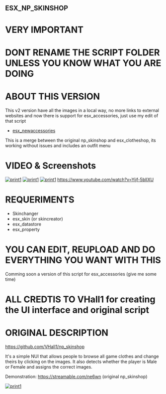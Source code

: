 ## ESX_NP_SKINSHOP

# VERY IMPORTANT
# DONT RENAME THE SCRIPT FOLDER UNLESS YOU KNOW WHAT YOU ARE DOING

# ABOUT THIS VERSION

This v2 version have all the images in a local way, no more links to external websites and now there is support for esx_accessories, just use my edit of that script

- [esx_newaccessories](https://github.com/GMA950/esx_newaccessories)


This is a merge between the original np_skinshop and esx_clotheshop, its working without issues and includes an outfit menu

# VIDEO & Screenshots
[![print1](https://i.imgur.com/VD45jR4.jpg)](https://i.imgur.com/VD45jR4.jpg)
[![print1](https://i.imgur.com/e35mllP.jpg)](https://i.imgur.com/e35mllP.jpg)
[![print1](https://i.imgur.com/ps6LRKk.jpg)](https://i.imgur.com/ps6LRKk.jpg)
https://www.youtube.com/watch?v=Yijf-5blIXU

# REQUERIMENTS

-   Skinchanger
-   esx_skin (or skincreator)
-   esx_datastore
-   esx_property

# YOU CAN EDIT, REUPLOAD AND DO EVERYTHING YOU WANT WITH THIS

Comming soon a version of this script for esx_accessories (give me some time)

# ALL CREDTIS TO VHall1 for creating the UI interface and original script

# ORIGINAL DESCRIPTION


https://github.com/VHall1/np_skinshop

It's a simple NUI that allows people to browse all game clothes and change theirs by clicking on the images. It also detects whether the player is Male or Female and assigns the correct images.

Demonstration: https://streamable.com/ne6wn (original np_skinshop)

[![print1](https://imgur.com/zUnh5Gj.png)](https://imgur.com/zUnh5Gj.png)
